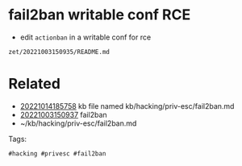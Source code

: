 # fail2ban writable conf RCE
- edit `actionban` in a writable conf for rce

` zet/20221003150935/README.md `

# Related

- [20221014185758](/zet/20221014185758/README.md) kb file named kb/hacking/priv-esc/fail2ban.md
- [20221003150937](/zet/20221003150937/README.md) fail2ban
- ~/kb/hacking/priv-esc/fail2ban.md

Tags:

    #hacking #privesc #fail2ban 
